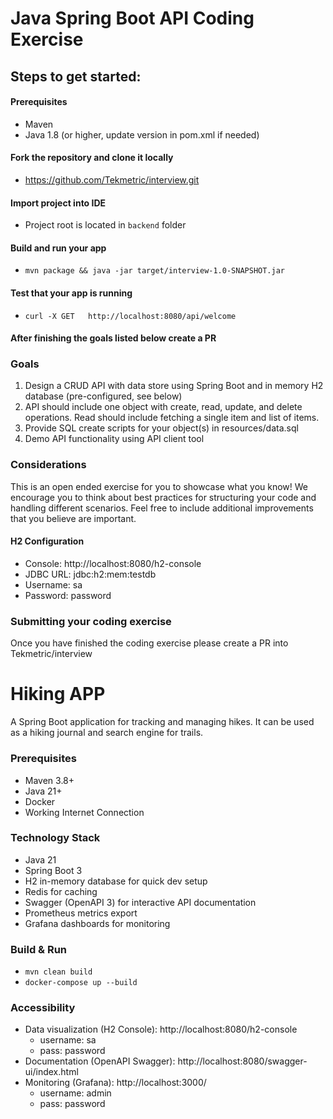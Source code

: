 # Java Spring Boot API Coding Exercise

## Steps to get started:

#### Prerequisites
- Maven
- Java 1.8 (or higher, update version in pom.xml if needed)

#### Fork the repository and clone it locally
- https://github.com/Tekmetric/interview.git

#### Import project into IDE
- Project root is located in `backend` folder

#### Build and run your app
- `mvn package && java -jar target/interview-1.0-SNAPSHOT.jar`

#### Test that your app is running
- `curl -X GET   http://localhost:8080/api/welcome`

#### After finishing the goals listed below create a PR

### Goals
1. Design a CRUD API with data store using Spring Boot and in memory H2 database (pre-configured, see below)
2. API should include one object with create, read, update, and delete operations. Read should include fetching a single item and list of items.
3. Provide SQL create scripts for your object(s) in resources/data.sql
4. Demo API functionality using API client tool

### Considerations
This is an open ended exercise for you to showcase what you know! We encourage you to think about best practices for structuring your code and handling different scenarios. Feel free to include additional improvements that you believe are important.

#### H2 Configuration
- Console: http://localhost:8080/h2-console 
- JDBC URL: jdbc:h2:mem:testdb
- Username: sa
- Password: password

### Submitting your coding exercise
Once you have finished the coding exercise please create a PR into Tekmetric/interview

# Hiking APP

A Spring Boot application for tracking and managing hikes. It can be used as a hiking journal and search engine for trails.

### Prerequisites
- Maven 3.8+
- Java 21+
- Docker
- Working Internet Connection

### Technology Stack
- Java 21
- Spring Boot 3
- H2 in-memory database for quick dev setup
- Redis for caching
- Swagger (OpenAPI 3) for interactive API documentation
- Prometheus metrics export
- Grafana dashboards for monitoring

### Build & Run

- `mvn clean build`
- `docker-compose up --build`

### Accessibility
- Data visualization (H2 Console): http://localhost:8080/h2-console
  - username: sa
  - pass: password
- Documentation (OpenAPI Swagger): http://localhost:8080/swagger-ui/index.html
- Monitoring (Grafana): http://localhost:3000/
  - username: admin
  - pass: password